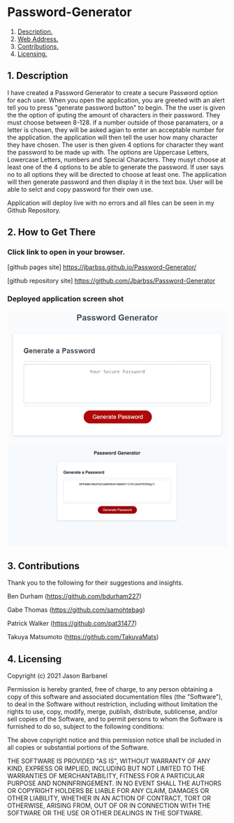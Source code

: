 # Password-Generator

1. [ Description. ](#desc)
2. [ Web Address. ](#web-address)
3. [ Contributions. ](#contributions)
4. [ Licensing. ](#licensing)





<a name="desc"></a>
## 1. Description

I have created a Password Generator to create a secure Password option for each user.
When you open the application, you are greeted with an alert tell you to press "generate password button" to begin. The the user is given the the option of iputing the amount of characters in their password. They must choose between 8-128. if a number outside of those paramaters, or a letter is chosen, they will be asked agian to enter an acceptable number for the application.
the application will then tell the user how many character they have chosen.
The user is then given 4 options for character they want the password to be made up with.
The options are Uppercase Letters, Lowercase Letters, numbers and Special Characters.
They musyt choose at least one of the 4 options to be able to generate the password. If user says no to all options they will be directed to choose at least one.
The application will then generate password and then display it in the text box.
User will be able to selct and copy password for their own use.

Application will deploy live with no errors and all files can be seen in my Github Repository.




<a name="web-address"></a>
## 2. How to Get There

### Click link to open in your browser.


[github pages site] https://jbarbss.github.io/Password-Generator/

[github repository site] https://github.com/Jbarbss/Password-Generator

### Deployed application screen shot

![ScreenShot](assets/images/Password-Generator-demo.png "ScreenShot")
![ScreenShot](assets/images/Snip20210403_10.png "ScreenShot")



<a name="contributions"></a>
## 3. Contributions
Thank you to the following for their suggestions and insights.

Ben Durham (https://github.com/bdurham227)

Gabe Thomas (https://github.com/samohtebag)

Patrick Walker (https://github.com/pat31477)

Takuya Matsumoto (https://github.com/TakuyaMats)



<a name="licensing"></a>
## 4. Licensing


Copyright (c) 2021 Jason Barbanel

Permission is hereby granted, free of charge, to any person obtaining a copy of this software and associated documentation files (the "Software"), to deal in the Software without restriction, including without limitation the rights to use, copy, modify, merge, publish, distribute, sublicense, and/or sell copies of the Software, and to permit persons to whom the Software is furnished to do so, subject to the following conditions:

The above copyright notice and this permission notice shall be included in all copies or substantial portions of the Software.

THE SOFTWARE IS PROVIDED "AS IS", WITHOUT WARRANTY OF ANY KIND, EXPRESS OR IMPLIED, INCLUDING BUT NOT LIMITED TO THE WARRANTIES OF MERCHANTABILITY, FITNESS FOR A PARTICULAR PURPOSE AND NONINFRINGEMENT. IN NO EVENT SHALL THE AUTHORS OR COPYRIGHT HOLDERS BE LIABLE FOR ANY CLAIM, DAMAGES OR OTHER LIABILITY, WHETHER IN AN ACTION OF CONTRACT, TORT OR OTHERWISE, ARISING FROM, OUT OF OR IN CONNECTION WITH THE SOFTWARE OR THE USE OR OTHER DEALINGS IN THE SOFTWARE.